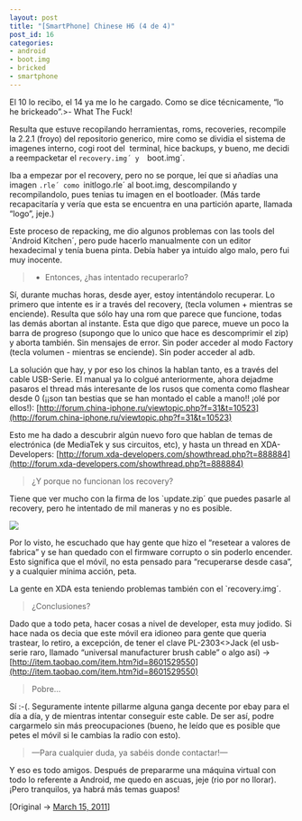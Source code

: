 ```yaml
---
layout: post
title: "[SmartPhone] Chinese H6 (4 de 4)"
post_id: 16
categories: 
- android
- boot.img
- bricked
- smartphone
---
```


El 10 lo recibo, el 14 ya me lo he cargado. Como se dice técnicamente, “lo he brickeado”.>- What The Fuck!

Resulta que estuve recopilando herramientas, roms, recoveries,  recompile la 2.2.1 (froyo) del repositorio generico, mire como se  dividia el sistema de imagenes interno, cogi root del  terminal, hice  backups, y bueno, me decidi a reempacketar el `recovery.img´ y  `boot.img´.

Iba a empezar por el recovery, pero no se porque, leí que si añadías  una imagen `.rle´ como `initlogo.rle´ al boot.img, descompilando y  recompilandolo, pues tenias tu imagen en el bootloader. (Más tarde  recapacitaría y vería que esta se encuentra en una partición aparte,  llamada “logo”, jeje.)

Este proceso de repacking, me dio algunos problemas con las tools del  `Android Kitchen´, pero pude hacerlo manualmente con un editor  hexadecimal y tenía buena pinta. Debía haber ya intuido algo malo, pero  fui muy inocente.

>- Entonces, ¿has intentado recuperarlo?

Sí, durante muchas horas, desde ayer, estoy intentándolo recuperar.  Lo primero que intente es ir a través del recovery, (tecla volumen +  mientras se enciende). Resulta que sólo hay una rom que parece que  funcione, todas las demás abortan al instante. Esta que digo que parece,  mueve un poco la barra de progreso (supongo que lo unico que hace es  descomprimir el zip) y aborta también. Sin mensajes de error. Sin poder  acceder al modo Factory (tecla volumen - mientras se enciende). Sin  poder acceder al adb.

La solución que hay, y por eso los chinos la hablan tanto, es a  través del cable USB-Serie. El manual ya lo colgué anteriormente, ahora  dejadme pasaros el thread más interesante de los rusos que comenta como  flashear desde 0 (¡¡son tan bestias que se han montado el cable a mano!!  ¡olé por ellos!): 
[http://forum.china-iphone.ru/viewtopic.php?f=31&t=10523](http://forum.china-iphone.ru/viewtopic.php?f=31&t=10523)

Esto me ha dado a descubrir algún nuevo foro que hablan de temas de  electrónica (de MediaTek y sus circuitos, etc), y hasta un thread en  XDA-Developers: 
[http://forum.xda-developers.com/showthread.php?t=888884](http://forum.xda-developers.com/showthread.php?t=888884)

>¿Y porque no funcionan los recovery?

Tiene que ver mucho con la firma de los `update.zip´ que puedes  pasarle al recovery, pero he intentado de mil maneras y no es posible.


[![](http://sergioarcos.files.wordpress.com/2011/03/tumblr_lhvr98fvul1qghegg2.png?w=274)](http://sergioarcos.files.wordpress.com/2011/03/tumblr_lhvr98fvul1qghegg2.png)

Por lo visto, he escuchado que hay gente que hizo el “resetear a  valores de fabrica” y se han quedado con el firmware corrupto o sin  poderlo encender. Esto significa que el móvil, no esta pensado para  “recuperarse desde casa”, y a cualquier mínima acción, peta.

La gente en XDA esta teniendo problemas también con el `recovery.img´.

>¿Conclusiones?

Dado que a todo peta, hacer cosas a nivel de developer, esta muy  jodido. Si hace nada os decia que este móvil era idioneo para gente que  queria trastear, lo retiro, a excepción, de tener el clave  PL-2303<>Jack (el usb-serie raro, llamado “universal manufacturer  brush cable” o algo así) -> 
[http://item.taobao.com/item.htm?id=8601529550](http://item.taobao.com/item.htm?id=8601529550)

>Pobre…

Sí :-(. Seguramente intente pillarme alguna ganga decente por ebay  para el día a día, y de mientras intentar conseguir este cable. De ser  así, podre cargarmelo sin más preocupaciones (bueno, he leído que es  posible que petes el móvil si le cambias la radio con esto).

>—Para cualquier duda, ya sabéis donde contactar!—

Y eso es todo amigos. Después de prepararme una máquina virtual con  todo lo referente a Android, me quedo en ascuas, jeje (rio por no  llorar). ¡Pero tranquilos, ya habrá más temas guapos!

[Original -> 
[March 15, 2011](http://martes-trece.tumblr.com/post/3874561851/eclipse-h6-parte4)]